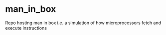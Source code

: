 # man_in_box
Repo hosting man in box i.e. a simulation of how microprocessors fetch and execute instructions
